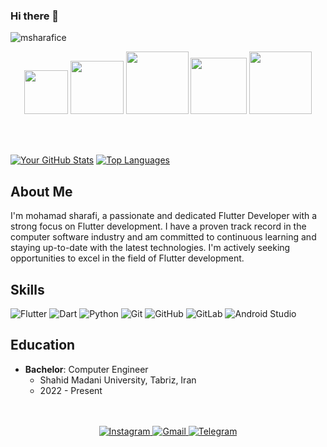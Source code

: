 
 ### Hi there 👋
 
<!---
msharafi18/msharafi18 is a ✨ special ✨ repository because its `README.md` (this file) appears on your GitHub profile.
You can click the Preview link to take a look at your changes.
- 👀 I’m interested in ...
- 🌱 I’m currently learning ...
- 💞️ I’m looking to collaborate on ...
- 📫 How to reach me ...
- 😄 Pronouns: ...
- ⚡ Fun fact: ...
--->
<p align="left"> <img src="https://komarev.com/ghpvc/?username=msharafice&label=Profile%20views&color=0e75b6&style=flat" alt="msharafice" /> </p>


<p align="center">
  <img src="https://github.com/mahdidahouei/mahdidahouei/assets/58371632/69870ff3-aee2-4f00-9422-d4bb4da5cf76" width="70">
  <img src="https://upload.wikimedia.org/wikipedia/commons/thumb/c/c6/Dart_logo.png/600px-Dart_logo.png?20220718193800" width="85">
  <img src="https://i.giphy.com/media/KzJkzjggfGN5Py6nkT/200.webp" width="100">  
  <img src="https://static-00.iconduck.com/assets.00/android-studio-icon-486x512-zp9um7zl.png" width="90">
  <img src="https://i.giphy.com/media/IdyAQJVN2kVPNUrojM/200.webp" width="100">
  </p>
<br>
<br>

[![Your GitHub Stats](https://github-readme-stats.vercel.app/api?username=msharafice&show_icons=true&theme=tokyonight&hide=prs)](https://github.com/msharafice/github-readme-stats)
[![Top Languages](https://github-readme-stats.vercel.app/api/top-langs/?username=msharafice&langs_count=9&layout=compact&theme=tokyonight)](https://github.com/msharafice/github-readme-stats)

## About Me
I'm mohamad sharafi, a passionate and dedicated Flutter Developer with a strong focus on Flutter development. I have a proven track record in the computer software industry and am committed to continuous learning and staying up-to-date with the latest technologies. I'm actively seeking opportunities to excel in the field of Flutter development.

## Skills
![Flutter](https://img.shields.io/badge/Flutter-%230175C2.svg?style=flat&logo=flutter&logoColor=FFFFFF)
![Dart](https://img.shields.io/badge/Dart-%230175C2.svg?style=flat&logo=dart&logoColor=FFFFFF)
![Python](https://img.shields.io/badge/python-%230175C2.svg?style=flat&logo=python&logoColor=FFFFFF)
![Git](https://img.shields.io/badge/-Git-F05032?style=flat&logo=git&logoColor=FFFFFF)
![GitHub](https://img.shields.io/badge/-GitHub-181717?style=flat&logo=github&logoColor=FFFFFF)
![GitLab](https://img.shields.io/badge/-GitLab-222222?style=flat&logo=GitLab&logoColor=FCC624)
![Android Studio](https://img.shields.io/badge/-AndroidStudio-3DDC84?style=flat&logo=android-studio&logoColor=FFFFFF)

## Education
- **Bachelor**: Computer Engineer
  - Shahid Madani University, Tabriz, Iran
  - 2022 - Present

</br>
</br>

<div align="center">
  <a href="http://www.instagram.com/msharafice/">
    <img alt="Instagram" src="https://img.shields.io/badge/instagram-ea4456.svg?&style=for-the-badge&logo=instagram&logoColor=white" />
  <a href="mailto:mohamad.sharafi.ce@gmail.com">
    <img alt="Gmail" src="https://img.shields.io/badge/-GMAIL-D14836?style=for-the-badge&logo=gmail&logoColor=white" />
   <a href="http://t.me/msharafice/">
    <img alt="Telegram" src="https://img.shields.io/badge/instagram-ea4456.svg?&style=for-the-badge&logo=Telegram&logoColor=white" />
  </a>
</div>
